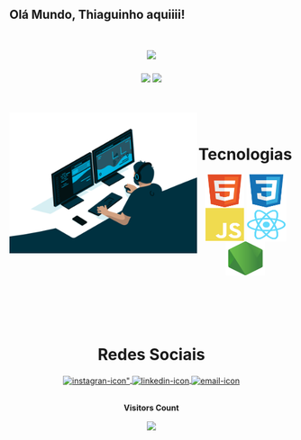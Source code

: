 ## Olá Mundo, Thiaguinho aquiiii!

<h1 align="center">
<img src="https://readme-typing-svg.herokuapp.com/?font=Righteous&size=30&center=true&vCenter=true&width=500&height=70&duration=6000&lines=Olá!+Tudo+bem?;+Sou+Thiago+E+Sou+Dev+FullStack!;" />
</h1>
  
<div align="center">
   <img  height="140em" src="https://github-readme-stats.vercel.app/api?username=Thiagodevth&show_icons=true&theme=great-gatsby&include_all_commits=true&count_private=true"/>
  <img height="140em" src="https://github-readme-stats.vercel.app/api/top-langs/?username=Thiagodevth&layout=compact&langs_count=16&theme=great-gatsby"/>
</div> 

<br>
<br>

<div  align="center"> 
  <div style="display: inline_block"><br>
    <img align="left" height="250" alt="coding-time" src="./codigo.gif/code.gif">
        <br>
    <h1 align="center">Tecnologias</h1>
    <img align="center" height="60" width="70" alt="html-icon" src="https://raw.githubusercontent.com/devicons/devicon/master/icons/html5/html5-original.svg">
    <img align="center" height="60" width="70" alt="css-icon" src="https://raw.githubusercontent.com/devicons/devicon/master/icons/css3/css3-original.svg">
    <img align="center" height="60" width="70" alt="js-icon"  src="https://raw.githubusercontent.com/devicons/devicon/master/icons/javascript/javascript-plain.svg">
    <img align="center" height="60" width="70" alt="react-icon" src="https://raw.githubusercontent.com/devicons/devicon/master/icons/react/react-original.svg">
    <img align="center" height="60" width="70" alt="nodejs-icon" src="https://raw.githubusercontent.com/devicons/devicon/master/icons/nodejs/nodejs-original.svg">
   </div>

   <br>
   <br>
   <br>
   <br>
   <br>


 <div align="center">
    <h1 align="center">Redes Sociais</h1>
    <a href="https://www.instagram.com/thiaguinn_ofc/?next=%2F">
      <img align="center" alt=instagran-icon" src="https://img.shields.io/badge/Instagram-E4405F?style=for-the-badge&logo=instagram&logoColor=white">
    <a/>
    <a href="https://www.linkedin.com/in/thiagothfidelis/">
      <img align="center" alt="linkedin-icon" src="https://img.shields.io/badge/LinkedIn-0077B5?style=for-the-badge&logo=linkedin&logoColor=white">
    <a/>
    <a href="mailto: thiagofd341@gmail.com">
      <img align="center" alt="email-icon" src="https://img.shields.io/badge/Gmail-D14836?style=for-the-badge&logo=gmail&logoColor=white">
    <a/>
  </div>
</div>

     
<div align="center">
<br><p align="centre"><b>Visitors Count</b></p>  
<p align="center"><img align="center" src="https://profile-counter.glitch.me/{Thiagodevth}/count.svg" /></p> 
<br>
</div>
